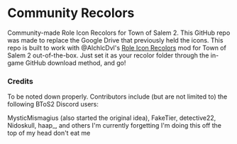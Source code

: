 # Community Recolors
Community-made Role Icon Recolors for Town of Salem 2. This GitHub repo was made to replace the Google Drive that previously held the icons.
This repo is built to work with @AlchlcDvl's [Role Icon Recolors](https://github.com/AlchlcDvl/RoleIconRecolors) mod for Town of Salem 2 out-of-the-box. Just set it as your recolor folder through the in-game GitHub download method, and go!

### Credits
To be noted down properly. Contributors include (but are not limited to) the following BToS2 Discord users:

MysticMismagius (also started the original idea), FakeTier, detective22, Nidoskull, haap_, and others I'm currently forgetting I'm doing this off the top of my head don't eat me
